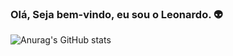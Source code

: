 ### Olá, Seja bem-vindo, eu sou o Leonardo. 👽
![Anurag's GitHub stats](https://github-readme-stats.vercel.app/api?username=Psicokai&show_icons=true&theme=dark)




